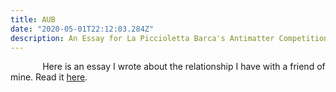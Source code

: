```yaml
---
title: AUB
date: "2020-05-01T22:12:03.284Z"
description: An Essay for La Piccioletta Barca's Antimatter Competition
---
```



&nbsp;&nbsp;&nbsp;&nbsp;&nbsp;&nbsp;&nbsp;&nbsp;&nbsp;&nbsp;&nbsp;&nbsp; Here is an essay I wrote about the relationship I have with a friend of mine. Read it [here](https://www.picciolettabarca.com/competition-issue-2020#aub). 